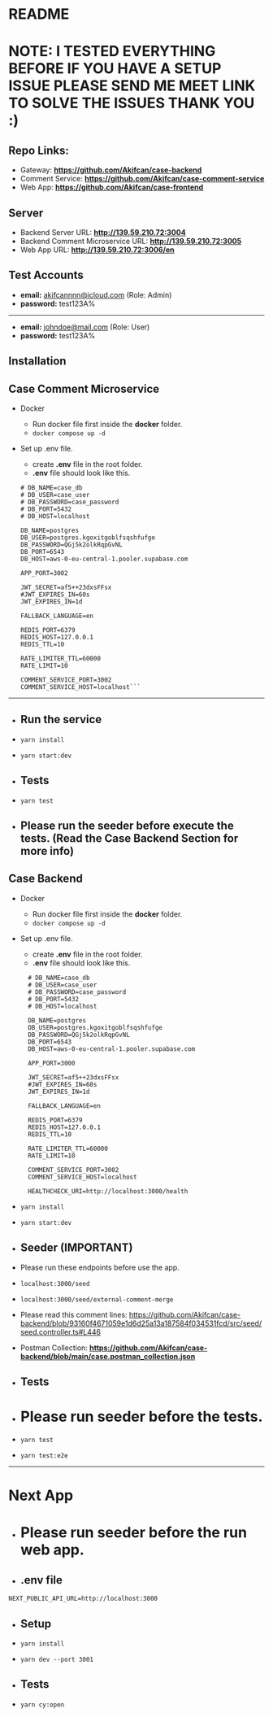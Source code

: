 # README

# NOTE: I TESTED EVERYTHING BEFORE IF YOU HAVE A SETUP ISSUE PLEASE SEND ME MEET LINK TO SOLVE THE ISSUES THANK YOU :)


## Repo Links:
- Gateway: **https://github.com/Akifcan/case-backend**
- Comment Service: **https://github.com/Akifcan/case-comment-service**
- Web App: **https://github.com/Akifcan/case-frontend** 

## Server

- Backend Server URL: **http://139.59.210.72:3004**
- Backend Comment Microservice URL: **http://139.59.210.72:3005**
- Web App URL: **http://139.59.210.72:3006/en**

## Test Accounts

 -  **email:** akifcannnn@icloud.com (Role: Admin)
 -  **password:** test123A%

 ---

 -  **email:** johndoe@mail.com (Role: User)
 -  **password:** test123A%


## Installation

## Case Comment Microservice

- Docker 
  - Run docker file first inside the **docker** folder.
  - `docker compose up -d`

- Set up .env file.
  - create **.env** file in the root folder.
  - **.env** file should look like this.
  ```
  # DB_NAME=case_db
  # DB_USER=case_user
  # DB_PASSWORD=case_password
  # DB_PORT=5432
  # DB_HOST=localhost

  DB_NAME=postgres
  DB_USER=postgres.kgoxitgoblfsqshfufge
  DB_PASSWORD=QGj5k2olkRqpGvNL
  DB_PORT=6543
  DB_HOST=aws-0-eu-central-1.pooler.supabase.com

  APP_PORT=3002

  JWT_SECRET=af5++23dxsFFsx
  #JWT_EXPIRES_IN=60s
  JWT_EXPIRES_IN=1d

  FALLBACK_LANGUAGE=en

  REDIS_PORT=6379
  REDIS_HOST=127.0.0.1
  REDIS_TTL=10

  RATE_LIMITER_TTL=60000
  RATE_LIMIT=10

  COMMENT_SERVICE_PORT=3002
  COMMENT_SERVICE_HOST=localhost```

---

-  ## Run the service

 - `yarn install`
 - `yarn start:dev` 

- ## Tests
 - `yarn test`

- ## Please run the seeder before execute the tests. (Read the Case Backend Section for more info)


## Case Backend

- Docker 
  - Run docker file first inside the **docker** folder.
  - `docker compose up -d`

- Set up .env file.
  - create **.env** file in the root folder.
  - **.env** file should look like this.
  ```
    # DB_NAME=case_db
    # DB_USER=case_user
    # DB_PASSWORD=case_password
    # DB_PORT=5432
    # DB_HOST=localhost

    DB_NAME=postgres
    DB_USER=postgres.kgoxitgoblfsqshfufge
    DB_PASSWORD=QGj5k2olkRqpGvNL
    DB_PORT=6543
    DB_HOST=aws-0-eu-central-1.pooler.supabase.com

    APP_PORT=3000

    JWT_SECRET=af5++23dxsFFsx
    #JWT_EXPIRES_IN=60s
    JWT_EXPIRES_IN=1d

    FALLBACK_LANGUAGE=en

    REDIS_PORT=6379
    REDIS_HOST=127.0.0.1
    REDIS_TTL=10

    RATE_LIMITER_TTL=60000
    RATE_LIMIT=10

    COMMENT_SERVICE_PORT=3002
    COMMENT_SERVICE_HOST=localhost

    HEALTHCHECK_URI=http://localhost:3000/health
  ```

  
 - `yarn install`
 - `yarn start:dev` 

- ## Seeder (IMPORTANT)

- Please run these endpoints before use the app.
- `localhost:3000/seed`
- `localhost:3000/seed/external-comment-merge`
- Please read this comment lines: https://github.com/Akifcan/case-backend/blob/93160f4671059e1d6d25a13a187584f034531fcd/src/seed/seed.controller.ts#L446

- Postman Collection: **https://github.com/Akifcan/case-backend/blob/main/case.postman_collection.json**

- ## Tests
- # Please run seeder before the tests.
- `yarn test`
- `yarn test:e2e`


---

# Next App

- # Please run seeder before the run web app.

- ## .env file

```
NEXT_PUBLIC_API_URL=http://localhost:3000
```

- ## Setup

- `yarn install`
- `yarn dev --port 3001` 

- ## Tests

- `yarn cy:open`